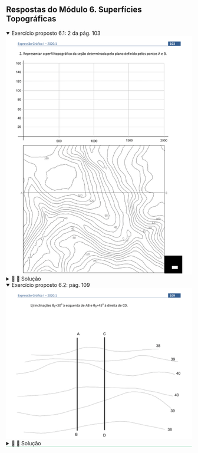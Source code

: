 <link rel="stylesheet" href="../../scripts/style.css">

<h2 id="inicio">Respostas do Módulo 6. Superfícies Topográficas</h2> 
  <details open><summary>Exercício proposto 6.1: 2 da pág. 103</summary>
  <img src="../../aplicacoes/Cotadas_2020_0103.png" />
  <div class="combo"><details class="sub"><summary>&#x1f4cf; &#x1f4d0; Solução</summary>
	  <p>Para obtermos o perfil topográfico devemos encontrar os pontos comuns da superfície natural do terreno com o plano de corte vertical. Siga o procedimento como no exercício anterior.</p>
	  <img src="103_01.png" />
	  <figcaption></figcaption>
	  </details>
	</div></details>
	
  <details open style="border-bottom: 1px solid #a2dec0;"><summary>Exercício proposto 6.2: pág. 109</summary>
  <img src="../../aplicacoes/Cotadas_2020_0109.png" />
  <div class="combo"><details class="sub"><summary>&#x1f4cf; &#x1f4d0; Solução</summary>
	  <p>Repetir os passos do exercício anterior. Observe que a única diferença é o intervalo de 30&deg;.</p>
	  <img src="109_01_00.png"/>
	  <figcaption></figcaption>
	  </details></div></details>


